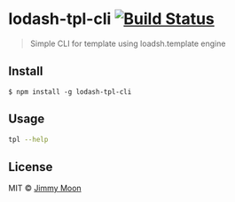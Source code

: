 # lodash-tpl-cli [![Build Status](https://travis-ci.org/ragingwind/lodash-tpl-cli.svg?branch=master)](https://travis-ci.org/ragingwind/lodash-tpl-cli)

> Simple CLI for template using loadsh.template engine


## Install

```
$ npm install -g lodash-tpl-cli
```

## Usage

```sh
tpl --help
```

## License

MIT © [Jimmy Moon](http://ragingwind.me)
